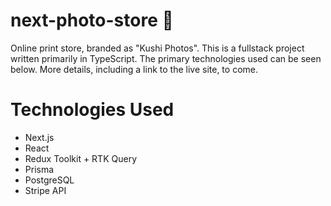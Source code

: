 # next-photo-store 📸

Online print store, branded as "Kushi Photos". This is a fullstack project written primarily in TypeScript. The primary technologies used can be seen below. More details, including a link to the live site, to come.

# Technologies Used

- Next.js
- React
- Redux Toolkit + RTK Query
- Prisma
- PostgreSQL
- Stripe API
